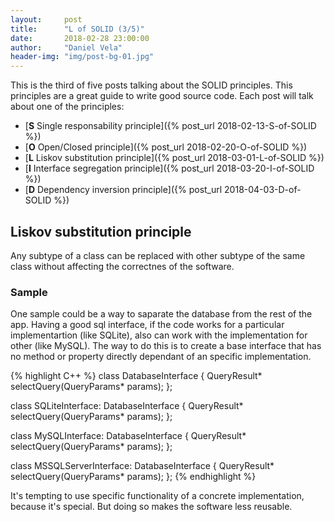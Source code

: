 ```yaml
---
layout:     post
title:      "L of SOLID (3/5)"
date:       2018-02-28 23:00:00
author:     "Daniel Vela"
header-img: "img/post-bg-01.jpg"
---
```


This is the third of five posts talking about the SOLID principles. This principles are a great guide to write good source code. Each post will talk about one of the principles:

* [**S** Single responsability principle]({% post_url 2018-02-13-S-of-SOLID %})
* [**O** Open/Closed principle]({% post_url 2018-02-20-O-of-SOLID %})
* [**L** Liskov substitution principle]({% post_url 2018-03-01-L-of-SOLID %})
* [**I** Interface segregation principle]({% post_url 2018-03-20-I-of-SOLID %})
* [**D** Dependency inversion principle]({% post_url 2018-04-03-D-of-SOLID %})

## Liskov substitution principle

Any subtype of a class can be replaced with other subtype of the same class without affecting the correctnes of the software. 

### Sample

One sample could be a way to saparate the database from the rest of the app. Having a good sql interface, if the code works for a particular implementartion (like SQLite), also can work with the implementation for other (like MySQL). The way to do this is to create a base interface that has no method or property directly dependant of an specific implementation.

{% highlight C++ %}
class DatabaseInterface {
  QueryResult* selectQuery(QueryParams* params);
};

class SQLiteInterface: DatabaseInterface {
  QueryResult* selectQuery(QueryParams* params);
};

class MySQLInterface: DatabaseInterface {
  QueryResult* selectQuery(QueryParams* params);
};

class MSSQLServerInterface: DatabaseInterface {
  QueryResult* selectQuery(QueryParams* params);
};
{% endhighlight %}

It's tempting to use specific functionality of a concrete implementation, because it's special. But doing so makes the software less reusable.